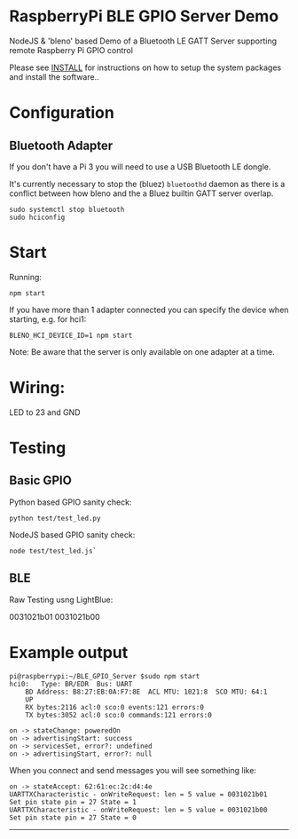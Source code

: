 # RaspberryPi BLE GPIO Server Demo

NodeJS &amp; 'bleno' based Demo of a Bluetooth LE GATT Server supporting remote Raspberry Pi GPIO control


Please see [INSTALL](INSTALL.md) for instructions on how to setup the system packages and install the software..

# Configuration

## Bluetooth Adapter

If you don't have a Pi 3 you will need to use a USB Bluetooth LE dongle.

It's currently necessary to stop the (bluez) `bluetoothd` daemon as there is a conflict between how bleno and the a Bluez builtin GATT server overlap.

 
```
sudo systemctl stop bluetooth
sudo hciconfig
```


# Start
Running:


```
npm start
```


If you have more than 1 adapter connected you can specify the device when starting, e.g. for hci1:

```
BLENO_HCI_DEVICE_ID=1 npm start
```


Note: Be aware that the server is only available on one adapter at a time.


# Wiring:

LED to 23 and GND


# Testing

## Basic GPIO

Python based GPIO sanity check:
```
python test/test_led.py
```

NodeJS based GPIO sanity check:
```
node test/test_led.js`
```

## BLE

Raw Testing usng LightBlue:

0031021b01
0031021b00

# Example output 

```
pi@raspberrypi:~/BLE_GPIO_Server $sudo npm start 
hci0:	Type: BR/EDR  Bus: UART
	BD Address: B8:27:EB:0A:F7:8E  ACL MTU: 1021:8  SCO MTU: 64:1
	UP
	RX bytes:2116 acl:0 sco:0 events:121 errors:0
	TX bytes:3052 acl:0 sco:0 commands:121 errors:0

on -> stateChange: poweredOn
on -> advertisingStart: success
on -> servicesSet, error?: undefined
on -> advertisingStart, error?: null
```


When you connect and send messages you will see something like:

```
on -> stateAccept: 62:61:ec:2c:d4:4e
UARTTXCharacteristic - onWriteRequest: len = 5 value = 0031021b01
Set pin state pin = 27 State = 1
UARTTXCharacteristic - onWriteRequest: len = 5 value = 0031021b00
Set pin state pin = 27 State = 0
```

---